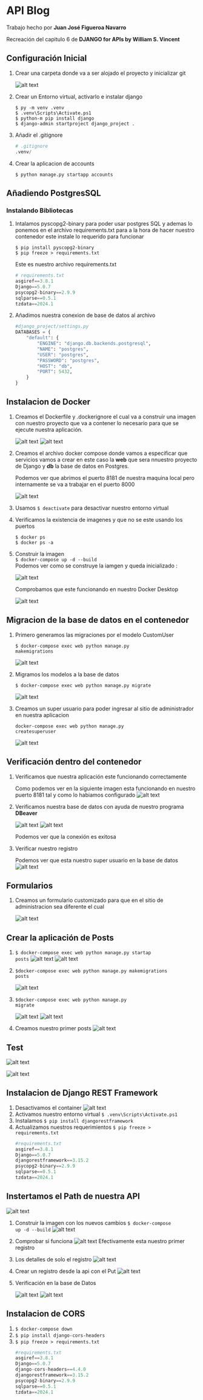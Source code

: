 # API Blog 

Trabajo hecho por **Juan José Figueroa Navarro**

Recreación del capitulo 6 de **DJANGO for APIs by William S. Vincent**

## Configuración Inicial

1. Crear una carpeta donde va a ser alojado el proyecto y inicializar git

    ![alt text](image.png)

2. Crear un Entorno virtual, activarlo e instalar django

    ```
    $ py -m venv .venv
    $ .venv\Scripts\Activate.ps1
    $ python-m pip install django
    $ django-admin startproject django_project .
    ```
3. Añadir el .gitignore

    ```py
    # .gitignore
    .venv/
    ```
4. Crear la aplicacion de accounts

    ```
    $ python manage.py startapp accounts
    ```

## Añadiendo PostgresSQL

### Instalando Bibliotecas
1. Intalamos pyscopg2-binary para poder usar postgres SQL y ademas lo ponemos en el archivo requirements.txt para a la hora de hacer nuestro contenedor este instale lo requerido para funcionar

    ```
    $ pip install pyscopg2-binary
    $ pip freeze > requirements.txt
    ```
    Este es nuestro archivo requirements.txt
    ```py
    # requirements.txt
    asgiref==3.8.1
    Django==5.0.7
    psycopg2-binary==2.9.9
    sqlparse==0.5.1
    tzdata==2024.1
    ```
2. Añadimos nuestra conexion de base de datos al archivo 
    ```py
    #django_project/settings.py
    DATABASES = {
        "default": {
            "ENGINE": "django.db.backends.postgresql",
            "NAME": "postgres",
            "USER": "postgres",
            "PASSWORD": "postgres",
            "HOST": "db",
            "PORT": 5432,
        }
    }
    ```

## Instalacion de Docker
1. Creamos el Dockerfile y .dockerignore el cual va a construir una imagen con nuestro proyecto que va a contener lo necesario para que se ejecute nuestra aplicación.

    ![alt text](image-1.png)
    ![alt text](image-2.png)

2. Creamos el archivo docker compose donde vamos a especificar que servicios vamos a crear en este caso la **web** que sera nnuestro proyecto de Django y **db** la base de datos en Postgres.

    Podemos ver que abrimos el puerto 8181 de nuestra maquina local pero internamente se va a trabajar en el puerto 8000

    ![alt text](image-3.png)

2. Usamos <code>$ deactivate</code> para desactivar nuestro entorno virtual
3. Verificamos la existencia de imagenes y que no se este usando los puertos 

    <code>$ docker ps </code> <br>
    <code>$ docker ps -a</code>

4. Construir la imagen    
    <code>$ docker-compose up -d --build</code>      
    Podemos ver como se construye la iamgen y queda inicializado :

    ![alt text](image-4.png)

    Comprobamos que este funcionando en nuestro Docker Desktop
    
    ![alt text](image-5.png)

## Migracion de la base de datos en el contenedor

1. Primero generamos las migraciones por el modelo CustomUser
    
    <code>$ docker-compose exec web python manage.py makemigrations</code>
    
    ![alt text](image-6.png)

2. Migramos los modelos a la base de datos
    
    <code>$ docker-compose exec web python manage.py migrate</code>
    
    ![alt text](image-8.png)

3. Creamos un super usuario para poder ingresar al sitio de administrador en nuestra aplicacion

    <code>docker-compose exec web python manage.py createsuperuser</code>
    
    ![alt text](image-9.png)

## Verificación dentro del contenedor

1. Verificamos que nuestra aplicación este funcionando correctamente

    Como podemos ver en la siguiente imagen esta funcionando en nuestro puerto 8181 tal y como lo habiamos configurado
    ![alt text](image-10.png)

2. Verificamos nuestra base de datos con ayuda de nuestro programa **DBeaver**

    ![alt text](image-11.png) ![alt text](image-12.png)

    Podemos ver que la conexión es exitosa
3. Verificar nuestro registro 
    
    Podemos ver que esta nuestro super usuario en la base de datos
    ![alt text](image-13.png)

## Formularios

1. Creamos un formulario customizado para que en el sitio de administracion sea diferente el cual 

    ![alt text](image-14.png)

## Crear la aplicación de Posts

1. <code>$ docker-compose exec web python manage.py startap posts</code>
    ![alt text](image-15.png)
    ![alt text](image-16.png)

2. <code>$docker-compose exec web python manage.py makemigrations posts </code>

    ![alt text](image-17.png)

3. <code>$docker-compose exec web python manage.py migrate</code>

    ![alt text](image-18.png)
    ![alt text](image-19.png)
4. Creamos nuestro primer posts
    ![alt text](image-20.png)

## Test

![alt text](image-21.png)

![alt text](image-22.png)

## Instalacion de Django REST Framework

1. Desactivamos el container
    ![alt text](image-23.png)
2. Activamos nuestro entorno virtual
    <code>$ .venv\Scripts\Activate.ps1 </code>
3. Instalamos 
    <code>$ pip install djangorestframework </code>
4. Actualizamos nuestros requerimientos
    <code>$ pip freeze > requirements.txt</code>
    ```py
    #requirements.txt
    asgiref==3.8.1
    Django==5.0.7
    djangorestframework==3.15.2
    psycopg2-binary==2.9.9
    sqlparse==0.5.1
    tzdata==2024.1
    ```

## Instertamos el Path de nuestra API

![alt text](image-24.png)

1. Construir la imagen con los nuevos cambios
    <code>$ docker-compose up -d --build</code>
    ![alt text](image-25.png)

2. Comprobar si funciona 
    ![alt text](image-26.png)
    Efectivamente esta nuestro primer registro
3. Los detalles de solo el registro
![alt text](image-27.png)
4. Crear un registro desde la api con el Put
![alt text](image-28.png)

5. Verificación en la base de Datos

    ![alt text](image-29.png)
    ![alt text](image-30.png)

## Instalacion de CORS

1. <code>$ docker-compose down</code>
2. <code>$ pip install django-cors-headers</code>
3. <code>$ pip freeze > requirements.txt</code>
    ```py
    #requirements.txt
    asgiref==3.8.1
    Django==5.0.7
    django-cors-headers==4.4.0
    djangorestframework==3.15.2
    psycopg2-binary==2.9.9
    sqlparse==0.5.1
    tzdata==2024.1
    ```